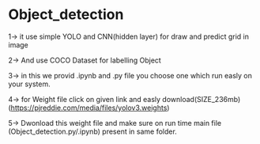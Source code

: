 # Object_detection
1-> it use simple YOLO and CNN(hidden layer) for draw and predict  grid in image 

2-> And use COCO Dataset for labelling  Object 

3-> in this we provid .ipynb and .py file you choose one which run easly on your system.

4-> for Weight file click on given link and easly download(SIZE_236mb)
    (https://pjreddie.com/media/files/yolov3.weights)
    
5-> Dwonload this weight file and make sure on run time  main file (Object_detection.py/.ipynb) present in same folder.
